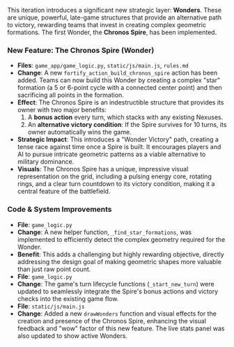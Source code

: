 This iteration introduces a significant new strategic layer: **Wonders**. These are unique, powerful, late-game structures that provide an alternative path to victory, rewarding teams that invest in creating complex geometric formations. The first Wonder, the **Chronos Spire**, has been implemented.

### New Feature: The Chronos Spire (Wonder)

-   **Files**: `game_app/game_logic.py`, `static/js/main.js`, `rules.md`
-   **Change**: A new `fortify_action_build_chronos_spire` action has been added. Teams can now build this Wonder by creating a complex "star" formation (a 5 or 6-point cycle with a connected center point) and then sacrificing all points in the formation.
-   **Effect**: The Chronos Spire is an indestructible structure that provides its owner with two major benefits:
    1.  A **bonus action** every turn, which stacks with any existing Nexuses.
    2.  An **alternative victory condition**: If the Spire survives for 10 turns, its owner automatically wins the game.
-   **Strategic Impact**: This introduces a "Wonder Victory" path, creating a tense race against time once a Spire is built. It encourages players and AI to pursue intricate geometric patterns as a viable alternative to military dominance.
-   **Visuals**: The Chronos Spire has a unique, impressive visual representation on the grid, including a pulsing energy core, rotating rings, and a clear turn countdown to its victory condition, making it a central feature of the battlefield.

### Code & System Improvements

-   **File**: `game_logic.py`
-   **Change**: A new helper function, `_find_star_formations`, was implemented to efficiently detect the complex geometry required for the Wonder.
-   **Benefit**: This adds a challenging but highly rewarding objective, directly addressing the design goal of making geometric shapes more valuable than just raw point count.
-   **File**: `game_logic.py`
-   **Change**: The game's turn lifecycle functions (`_start_new_turn`) were updated to seamlessly integrate the Spire's bonus actions and victory checks into the existing game flow.
-   **File**: `static/js/main.js`
-   **Change**: Added a new `drawWonders` function and visual effects for the creation and presence of the Chronos Spire, enhancing the visual feedback and "wow" factor of this new feature. The live stats panel was also updated to show active Wonders.